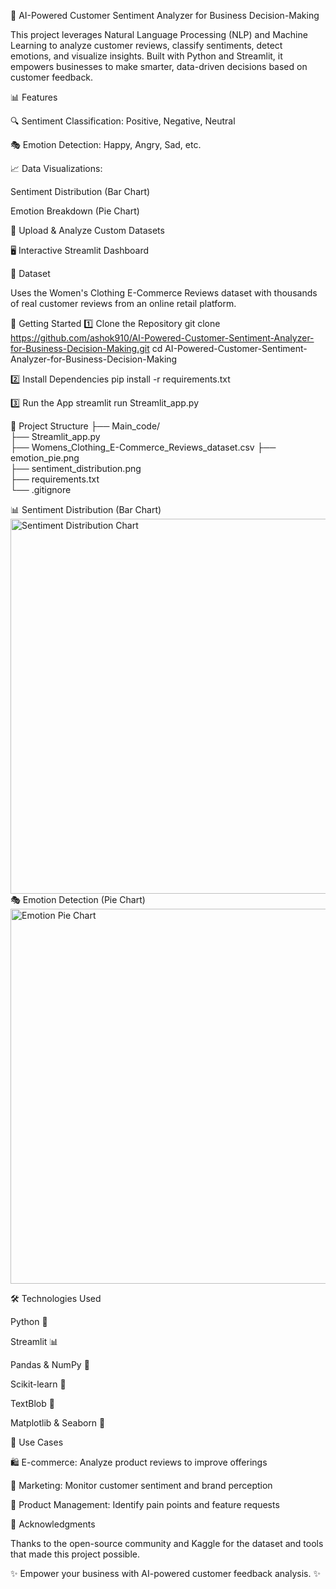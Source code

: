 🧠 AI-Powered Customer Sentiment Analyzer for Business Decision-Making

This project leverages Natural Language Processing (NLP) and Machine Learning to analyze customer reviews, classify sentiments, detect emotions, and visualize insights. Built with Python and Streamlit, it empowers businesses to make smarter, data-driven decisions based on customer feedback.

📊 Features

🔍 Sentiment Classification: Positive, Negative, Neutral

🎭 Emotion Detection: Happy, Angry, Sad, etc.

📈 Data Visualizations:

Sentiment Distribution (Bar Chart)

Emotion Breakdown (Pie Chart)

📂 Upload & Analyze Custom Datasets

🖥️ Interactive Streamlit Dashboard

🧪 Dataset

Uses the Women's Clothing E-Commerce Reviews
 dataset with thousands of real customer reviews from an online retail platform.

🚀 Getting Started
1️⃣ Clone the Repository
git clone https://github.com/ashok910/AI-Powered-Customer-Sentiment-Analyzer-for-Business-Decision-Making.git
cd AI-Powered-Customer-Sentiment-Analyzer-for-Business-Decision-Making

2️⃣ Install Dependencies
pip install -r requirements.txt

3️⃣ Run the App
streamlit run Streamlit_app.py

📁 Project Structure
├── Main_code/                         
├── Streamlit_app.py                      
├── Womens_Clothing_E-Commerce_Reviews_dataset.csv
├── emotion_pie.png                   
├── sentiment_distribution.png          
├── requirements.txt                 
└── .gitignore

📊 Sentiment Distribution (Bar Chart)
<img src="https://github.com/user-attachments/assets/382b5036-0558-4bd7-bb87-6e1040dd62f4" width="600" alt="Sentiment Distribution Chart"/>
🎭 Emotion Detection (Pie Chart)
<img src="https://github.com/user-attachments/assets/1f9a01bb-d112-44af-9a08-af25384bab2f" width="600" alt="Emotion Pie Chart"/>

🛠️ Technologies Used

Python 🐍

Streamlit 📊

Pandas & NumPy 📐

Scikit-learn 🤖

TextBlob 📝

Matplotlib & Seaborn 🎨

📌 Use Cases

🛍️ E-commerce: Analyze product reviews to improve offerings

📢 Marketing: Monitor customer sentiment and brand perception

🧪 Product Management: Identify pain points and feature requests

🙌 Acknowledgments

Thanks to the open-source community and Kaggle
 for the dataset and tools that made this project possible.

✨ Empower your business with AI-powered customer feedback analysis. ✨
